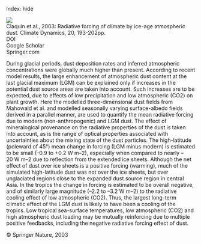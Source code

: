 index: hide

<div class="Citation">
    <div class="Citation-thumb CitationThumb-linked"  data-href="https://doi.org/10.1007/s00382-002-0269-1">
      <img src="https://static.claimspace.cloud/climate-study-static/refs/thumbs/5/Claquin_et_al_2003-thumb.png" />
    </div>

  <div class="Citation-body">
    <div class="Citation-text">Claquin et al., 2003: Radiative forcing of climate by ice-age atmospheric dust. <span class="Article-journal">Climate Dynamics, </span><span class="Article-volume">20, </span>193-202pp.</div>
    <div class="Citation-links">
      <div class="CitationLink" data-href="https://doi.org/10.1007/s00382-002-0269-1">
        <div class="CitationLink-icon CitationLink-Doi"></div>
        <div class="CitationLink-text">DOI</div>
      </div>
      <div class="CitationLink" data-href="https://scholar.google.com/scholar?q=10.1007/s00382-002-0269-1">
        <div class="CitationLink-icon CitationLink-Scholar"></div>
        <div class="CitationLink-text">Google Scholar</div>
      </div>
      <div class="CitationLink" data-href="http://link.springer.com/article/10.1007%2Fs00382-002-0269-1">
        <div class="CitationLink-icon CitationLink-Publisher"></div>
        <div class="CitationLink-text">Springer.com</div>
      </div>
    </div>
  </div>
</div>

During glacial periods, dust deposition rates and inferred atmospheric concentrations were globally much higher than present. According to recent model results, the large enhancement of atmospheric dust content at the last glacial maximum (LGM) can be explained only if increases in the potential dust source areas are taken into account. Such increases are to be expected, due to effects of low precipitation and low atmospheric (CO2) on plant growth. Here the modelled three-dimensional dust fields from Mahowald et al. and modelled seasonally varying surface-albedo fields derived in a parallel manner, are used to quantify the mean radiative forcing due to modern (non-anthropogenic) and LGM dust. The effect of mineralogical provenance on the radiative properties of the dust is taken into account, as is the range of optical properties associated with uncertainties about the mixing state of the dust particles. The high-latitude (poleward of 45°) mean change in forcing (LGM minus modern) is estimated to be small (–0.9 to +0.2 W m–2), especially when compared to nearly –20 W m–2 due to reflection from the extended ice sheets. Although the net effect of dust over ice sheets is a positive forcing (warming), much of the simulated high-latitude dust was not over the ice sheets, but over unglaciated regions close to the expanded dust source region in central Asia. In the tropics the change in forcing is estimated to be overall negative, and of similarly large magnitude (–2.2 to –3.2 W m–2) to the radiative cooling effect of low atmospheric (CO2). Thus, the largest long-term climatic effect of the LGM dust is likely to have been a cooling of the tropics. Low tropical sea-surface temperatures, low atmospheric (CO2) and high atmospheric dust loading may be mutually reinforcing due to multiple positive feedbacks, including the negative radiative forcing effect of dust.

<div class="Citation-copy">
&copy; Springer Nature, 2003
</div>